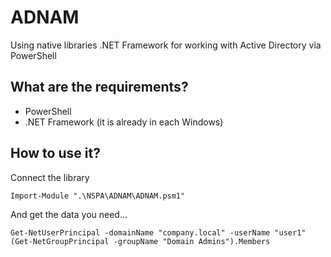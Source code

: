 ﻿# ADNAM
Using native libraries .NET Framework for working with Active Directory via PowerShell

## What are the requirements?
- PowerShell
- .NET Framework (it is already in each Windows)

## How to use it?
Connect the library
```
Import-Module ".\NSPA\ADNAM\ADNAM.psm1"
```
And get the data you need...
```
Get-NetUserPrincipal -domainName "company.local" -userName "user1"
(Get-NetGroupPrincipal -groupName "Domain Admins").Members
```
